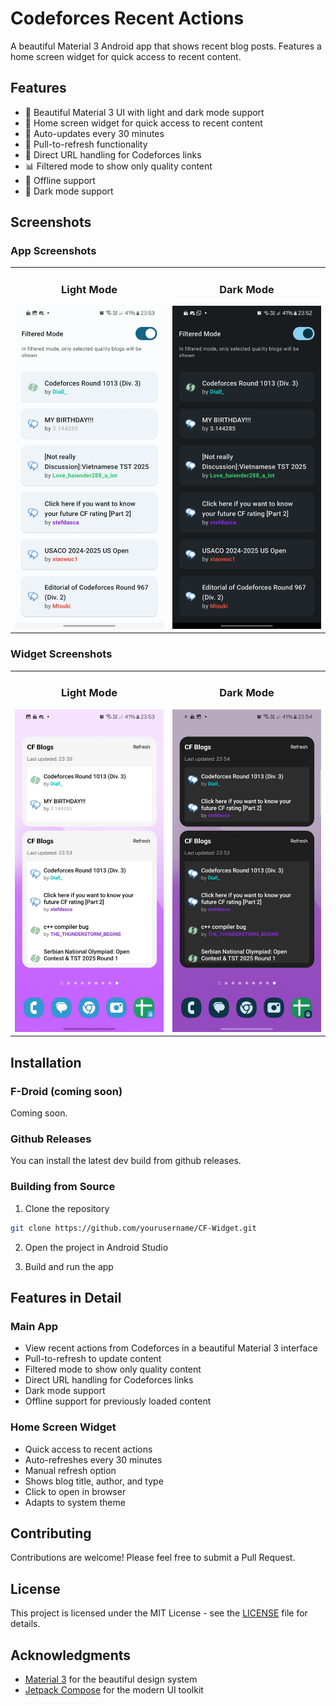 # Codeforces Recent Actions

A beautiful Material 3 Android app that shows recent  blog posts. Features a home screen widget for quick access to recent content.

## Features

- 📱 Beautiful Material 3 UI with light and dark mode support
- 🎯 Home screen widget for quick access to recent content
- 🔄 Auto-updates every 30 minutes
- 🔄 Pull-to-refresh functionality
- 🔗 Direct URL handling for Codeforces links
- 📊 Filtered mode to show only quality content
- 💾 Offline support
- 🌙 Dark mode support

## Screenshots

### App Screenshots

<div align="center">
  <table>
    <tr>
      <td align="center">
        <h3>Light Mode</h3>
        <img src="screenshots/app_light.jpeg" alt="App Light Mode" width="300"/>
      </td>
      <td align="center">
        <h3>Dark Mode</h3>
        <img src="screenshots/app_dark.jpeg" alt="App Dark Mode" width="300"/>
      </td>
    </tr>
  </table>
</div>

### Widget Screenshots

<div align="center">
  <table>
    <tr>
      <td align="center">
        <h3>Light Mode</h3>
        <img src="screenshots/widget_light.jpeg" alt="Widget Light Mode" width="300"/>
      </td>
      <td align="center">
        <h3>Dark Mode</h3>
        <img src="screenshots/widget_dark.jpeg" alt="Widget Dark Mode" width="300"/>
      </td>
    </tr>
  </table>
</div>

## Installation

### F-Droid (coming soon)
Coming soon.

### Github Releases
You can install the latest dev build from github releases.

### Building from Source
1. Clone the repository
```bash
git clone https://github.com/yourusername/CF-Widget.git
```

2. Open the project in Android Studio

3. Build and run the app

## Features in Detail

### Main App
- View recent actions from Codeforces in a beautiful Material 3 interface
- Pull-to-refresh to update content
- Filtered mode to show only quality content
- Direct URL handling for Codeforces links
- Dark mode support
- Offline support for previously loaded content

### Home Screen Widget
- Quick access to recent actions
- Auto-refreshes every 30 minutes
- Manual refresh option
- Shows blog title, author, and type
- Click to open in browser
- Adapts to system theme

## Contributing

Contributions are welcome! Please feel free to submit a Pull Request.

## License

This project is licensed under the MIT License - see the [LICENSE](LICENSE) file for details.

## Acknowledgments

- [Material 3](https://m3.material.io/) for the beautiful design system
- [Jetpack Compose](https://developer.android.com/jetpack/compose) for the modern UI toolkit 